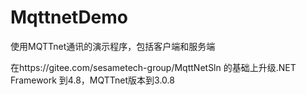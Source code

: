 # MqttnetDemo
使用MQTTnet通讯的演示程序，包括客户端和服务端

在https://gitee.com/sesametech-group/MqttNetSln 的基础上升级.NET Framework 到4.8，MQTTnet版本到3.0.8
